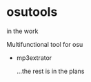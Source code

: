 # osutools
in the work

Multifunctional tool for osu

* mp3extrator

  ...the rest is in the plans

